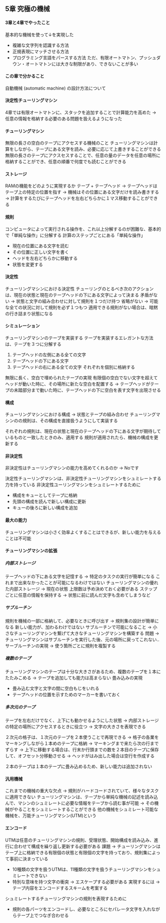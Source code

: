 5章 究極の機械
------------
#### 3章と4章でやったこと
基本的な機械を使って↓を実現した
* 複雑な文字列を認識する方法
* 正規表現にマッチさせる方法
* プログラミング言語をパースする方法
ただ、有限オートマトン、プッシュダウン・オートマトンには大きな制限があり、できないことが多い

#### この章で分かること
自動機械 (automatic machine) の設計方法について

#### 決定性チューリングマシン
4章では有限オートマトンに、スタックを追加することで計算能力を高めた
-> 任意の情報を格納する必要のある問題を扱えるようになった

#### チューリングマシン
無限の長さの空白のテープにアクセスする機械のこと
チューリングマシンは計算をしながら、テープにある文字を読み、必要に応じて上書きすることができる
無限の長さのテープにアクスセスすることで、任意の量のデータを任意の場所に格納することができ、任意の順番で何度でも読むことができる

#### ストレージ
RAMの機能をどのように実現するか
テープ + テープヘッド
-> テープヘッドはテープ上の特定の位置を指す
-> 機械はその位置にある文字だけを読み書きする
-> 計算をするたびにテープヘッドを左右どちらかに１マス移動することができる


#### 規則
コンピュータによって実行される操作を、これ以上分解するのが困難な、基本的で「単純な操作」に分解する
計算のステップごとにある「単純な操作」
- 現在の位置にある文字を読む
- その位置に正しい文字を書く
- ヘッドを左右どちらかに移動する
- 状態を変更する

#### 決定性
チューリングマシンにおける決定性
チューリングのとるべき次のアクションは、現在の状態と現在のテープヘッドの下にある文字によって決まる
矛盾がない -> 状態と文字の組み合わせに対して規則を１つだけ持つ
省略がない -> 可能な全ての状況に対して規則を必ず１つもつ 適用できる規則がない場合は、暗黙の行き詰まり状態になる


#### シミュレーション
チューリングマシンのテープを実装する
テープを実装するエレガントな方法は、テープを３つに分解する
1. テープヘッドの左側にある全ての文字
2. テープヘッドの下にある文字
3. テープヘッドの右にある全ての文字
それぞれを個別に格納する

無限に長く、空白で埋められたテープの実現
有限個の空白でない文字を超えてヘッドが動いた時に、その場所に新たな空白を配置する
-> テープヘッドがテープの未踏部分まで動いた時に、テープヘッドの下に空白を表す文字を出現させる

#### 構成
チューリングマシンにおける構成 -> 状態とテープの組み合わせ
チューリングマシンのの規則は、その構成を直接扱うようにして実装する

それぞれの規則は、現在の状態と現在のテープヘッドの下にある文字が期待しているものと一致したときのみ、適用する
規則が適用されたら、機械の構成を更新する

#### 非決定性
非決定性はチューリングマシンの能力を高めてくれるのか -> Noです

決定性チューリングマシンは、非決定性チューリングマシンをシュミレートする力を持っている
非決定性ユーリングマシンをシュミレートするために
- 構成をキューとしてテープに格納
- 先頭の構成を読んで新しい構成に更新
- キューの後ろに新しい構成を追加

#### 最大の能力
チューリングマシンは小さく効率よくすることはできるが、新しい能力を与えることは不可能

#### チューリングマシンの拡張

##### 内部ストレージ
テープヘッドの下にある文字を記憶する -> 特定のタスクの実行が簡単になる
これまで出来なかったことが可能になるわけではない
チューリングマシンの優れた内部ストレージ -> 現在の状態
上限数は予め決めておく必要がある
ステップごとに任意の情報を保持する -> 状態に前に読んだ文字も含めてしまうなど

##### サブルーチン
規則を機械の一部に格納して、必要なときに呼び出す -> 規則集の設計が簡単になる
新しい能力が、加わるわけではない
サブルーチンで可能になること -> 小さなチューリングマシンを繋げて大きなチューリングマシンを構築する
問題 -> チューリングマシンはサブルーチンを実行した後、元の場所に戻ってこれない..
サーブルーチンの実現 -> 使う箇所ごとに規則を複製する

##### 複数のテープ
チューリングマシンのテープは十分な大きさがあるため、複数のテープを１本にたたみこめる -> テープを追加しても能力は高まらない 
畳み込みの実現
- 畳み込む文字と文字の間に空白もじをいれる
- テープヘッドの位置を示すためのマーカーを書いておく

##### 多次元のテープ
テープを左右だけでなく、上下にも動かせるようにした状態
-> 内部ストレージの特定の場所にアクセスするときに役立つ
-> 文字の大きさを表現できる

２次元の格子は、１次元のテープを２本使うことで再現できる
-> 格子の各業をマーキングしながら１本めのテープに格納
-> マーキングまで来たら次の行までずらす
-> 上下に移動する場合は、行末か行頭までの数を２本目のテープに保存して、オフセット分移動させる
-> ヘッドがはみ出した場合は空行を作成する

２本のテープは１本のテープに畳み込めるため、新しい能力は追加されない


#### 汎用機械
これまでの機械の重大な欠点 -> 規則がハードコードされていて、様々なタスクに適用できない
チューリングマシンは、テープから単純な機械の記述を読み込んで、マシンのシュミレートに必要な情報をテープから読む事が可能
-> その機械がやることをシュミレートすることができる
他の機械をシュミレート可能な機械を、万能チューリングマシン(UTM)という


#### エンコード
UTMは任意のチューリングマシンの規則、受理状態、開始構成を読み込み、進行に合わせて構成を繰り返し更新する必要がある
課題  -> チューリングマシンはテープ上に格納できる有限個の状態と有限個の文字を持っており、規則集によって事前に決まっている
- 10種類の文字を扱うUTMは、11種類の文字を扱うチューリングマシンをシュミレートできない
- 特別な意味を持つ文字の衝突 -> エスケープする必要がある
実現するには -> テープ内容をエンコードするスキームを考案する

シュミレートするチューリングマシンの規則を表現するために
- 規則の各パーツをエンコードし、必要なところにセパレータ文字を入れながらテープ上でつなぎ合わせる
